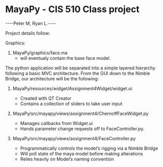MayaPy - CIS 510 Class project
======

----Peter M, Ryan L.----

Project details follow:


Graphics:

1. MayaPy/graphics/face.ma
   * will eventualy contain the base face model.

The python application will be separated into a simple layered hierarchy following a basic MVC architecture. From the GUI down to the Nimble Bridge, our architecture will be the following:

1. MayaPy/resources/widget/Assignment4Widget/widget.ui
    * Created with QT Creator
    * Contains a collection of sliders to take user input

2. MayaPy/src/mayapy/views/assignment4/ChernoffFaceWidget.py
   * Manages callbacks from Widget.ui
   * Hands parameter change requests off to FaceController.py.

3. MayaPy/src/mayapy/views/assignment4/FaceController.py
   * Programmatically controls the model’s rigging via a Nimble Bridge
   * Will poll state of the maya model before making alterations
   * Relies heavily on Model’s naming convention
